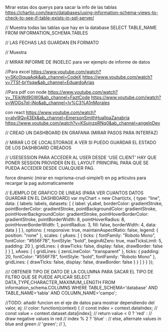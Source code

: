 Mirar estas dos querys para sacar la info de las tablas 
https://chartio.com/learn/databases/using-information-schema-views-to-check-to-see-if-table-exists-in-sql-server/

// Muestra todas las tablas que hay en la database
SELECT
  	TABLE_NAME
FROM
  	INFORMATION_SCHEMA.TABLES

// LAS FECHAS LAS GUARDAN EN FORMATO

// Muestra 

// MIRAR INFORME DE INOELEC para ver ejemplo de informe de datos

//Para excel
https://www.youtube.com/watch?v=SKc0iquaAqk&ab_channel=CodeX
https://www.youtube.com/watch?v=7TSf-brYsqw&ab_channel=EduardoArias

//Para pdf
con node
https://www.youtube.com/watch?v=_TEikWd9GW0&ab_channel=FaztCode
https://www.youtube.com/watch?v=WOGs7qI-iNo&ab_channel=Iv%C3%A1nMorales

con react
https://www.youtube.com/watch?v=aIvj9Qv43Ek&ab_channel=EmersonSmithHuallpaZanabria
https://www.youtube.com/watch?v=KSujnzpRNq0&ab_channel=angeloDev

// CREAD UN DASHBOARD EN GRAFANA (MIRAR PASOS PARA INTERFAZ)


// MIRAR LO DE LOCALSTORAGE A VER SI PUEDO GUARDAR EL ESTADO DE LOS DASHBOARD CREADOS


// USESESSION PARA ACCEDER AL USER DESDE 'USE CLIENT'
HAY QUE PONER SESSION PROVIDER EN EL LAYOUT PRINCIPAL PARA QUE SE PUEDA ACCEDER DESDE CUALQUIER PAG.

force dinamic (mirar en nxprisma-crud-simple1) en pg articulos para recargar la pag automaticamente


// EJEMPLO DE GRAFICO DE LINEAS (PARA VER CUANTOS DATOS GUARDAR EN EL DASHBOARD)
var myChart = new Chart(ctx, {
    type: "line",
    data: {
      labels: labels,
      datasets: [
        {
          label: yLabel,
          borderColor: gradientStroke,
          pointBorderColor: gradientStroke,
          pointBackgroundColor: gradientStroke,
          pointHoverBackgroundColor: gradientStroke,
          pointHoverBorderColor: gradientStroke,
          pointBorderWidth: 8,
          pointHoverRadius: 8,
          pointHoverBorderWidth: 1,
          pointRadius: 3,
          fill: false,
          borderWidth: 4,
          data: data
        }
      ]
    },
    options: {
      responsive: true,
      maintainAspectRatio: false,
      legend: {
        position: "none"
      },
      scales: {
        yAxes: [
          {
            ticks: {
              fontFamily: "Roboto Mono",
              fontColor: "#556F7B",
              fontStyle: "bold",
              beginAtZero: true,
              maxTicksLimit: 5,
              padding: 20
            },
            gridLines: {
              drawTicks: false,
              display: false,
              drawBorder: false
            }
          }
        ],
        xAxes: [
          {
            gridLines: {
              zeroLineColor: "transparent"
            },
            ticks: {
              padding: 20,
              fontColor: "#556F7B",
              fontStyle: "bold",
              fontFamily: "Roboto Mono"
            },
            gridLines: {
              drawTicks: false,
              display: false,
              drawBorder: false
            }
          }
        ]
      }
    }
  });



/// OBTENER TIPO DE DATO DE LA COLUMNA PARA SACAR EL TIPO DE FILTRO QUE SE PUEDE APLICAR
SELECT DATA_TYPE,CHARACTER_MAXIMUM_LENGTH
  FROM information_schema.COLUMNS
  WHERE TABLE_SCHEMA='database'
  AND TABLE_NAME='tabla'
  AND COLUMN_NAME='campo';


  //TODO: añadir funcion en el eje de datos para mostrar dependiendo del valor, ej:
// color: function(context) {
//     const index = context.dataIndex;
//     const value = context.dataset.data[index];
//     return value < 0 ? 'red' :  // draw negative values in red
//         index % 2 ? 'blue' :    // else, alternate values in blue and green
//         'green';
// },